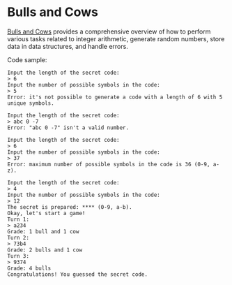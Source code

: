# Bulls and Cows
[Bulls and Cows](https://hyperskill.org/projects/53) provides a comprehensive overview of how to perform various tasks related to integer arithmetic, generate random numbers, store data in data structures, and handle errors.


Code sample:

```
Input the length of the secret code:
> 6
Input the number of possible symbols in the code:
> 5
Error: it's not possible to generate a code with a length of 6 with 5 unique symbols.

Input the length of the secret code:
> abc 0 -7
Error: "abc 0 -7" isn't a valid number.

Input the length of the secret code:
> 6
Input the number of possible symbols in the code:
> 37
Error: maximum number of possible symbols in the code is 36 (0-9, a-z).

Input the length of the secret code:
> 4
Input the number of possible symbols in the code:
> 12
The secret is prepared: **** (0-9, a-b).
Okay, let's start a game!
Turn 1:
> a234
Grade: 1 bull and 1 cow
Turn 2:
> 73b4
Grade: 2 bulls and 1 cow
Turn 3:
> 9374
Grade: 4 bulls
Congratulations! You guessed the secret code.
```
